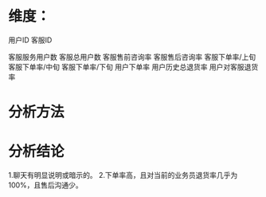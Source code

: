 # 维度：
用户ID
客服ID

客服服务用户数
客服总用户数
客服售前咨询率
客服售后咨询率
客服下单率/上旬
客服下单率/中旬
客服下单率/下旬
用户下单率
用户历史总退货率
用户对客服退货率

# 分析方法



# 分析结论
1.聊天有明显说明或暗示的。
2.下单率高，且对当前的业务员退货率几乎为100%，且售后沟通少。






